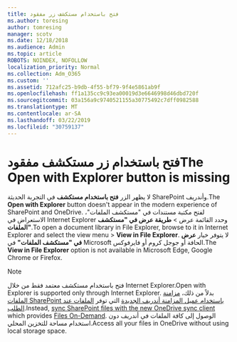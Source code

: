 ```yaml
---
title: فتح باستخدام مستكشف زر مفقود
ms.author: toresing
author: tomresing
manager: scotv
ms.date: 12/18/2018
ms.audience: Admin
ms.topic: article
ROBOTS: NOINDEX, NOFOLLOW
localization_priority: Normal
ms.collection: Adm_O365
ms.custom: ''
ms.assetid: 712afc25-b9db-4f55-bf79-9f4e5861ab9f
ms.openlocfilehash: ff1a135cc9c93ea00019d3e6646998d46dbd720f
ms.sourcegitcommit: 03a156a9c9740521155a30775492c7dff0982588
ms.translationtype: MT
ms.contentlocale: ar-SA
ms.lasthandoff: 03/22/2019
ms.locfileid: "30759137"
---
```

# <a name="the-open-with-explorer-button-is-missing"></a><span data-ttu-id="e2aeb-102">فتح باستخدام زر مستكشف مفقود</span><span class="sxs-lookup"><span data-stu-id="e2aeb-102">The Open with Explorer button is missing</span></span>

<span data-ttu-id="e2aeb-103">لا يظهر الزر **فتح باستخدام مستكشف** في التجربة الحديثة SharePoint وأندريف.</span><span class="sxs-lookup"><span data-stu-id="e2aeb-103">The **Open with Explorer** button doesn't appear in the modern experience of SharePoint and OneDrive.</span></span> <span data-ttu-id="e2aeb-104">لفتح مكتبة مستندات في "مستكشف الملفات"، الاستعراض في Internet Explorer وحدد القائمة عرض \> **طريقة عرض في "مستكشف الملفات"**.</span><span class="sxs-lookup"><span data-stu-id="e2aeb-104">To open a document library in File Explorer, browse to it in Internet Explorer and select the view menu \> **View in File Explorer**.</span></span> <span data-ttu-id="e2aeb-105">لا يتوفر خيار **عرض في "مستكشف الملفات"** في Microsoft الحافة أو جوجل كروم أو فايرفوكس.</span><span class="sxs-lookup"><span data-stu-id="e2aeb-105">The **View in File Explorer** option is not available in Microsoft Edge, Google Chrome or Firefox.</span></span> 
  
> [!NOTE]
> <span data-ttu-id="e2aeb-106">فتح باستخدام مستكشف معتمد فقط من خلال Internet Explorer.</span><span class="sxs-lookup"><span data-stu-id="e2aeb-106">Open with Explorer is supported only through Internet Explorer.</span></span> <span data-ttu-id="e2aeb-107">بدلاً من ذلك، [مزامنة الملفات SharePoint باستخدام عميل المزامنة أندريف الجديدة](https://support.office.com/article/6de9ede8-5b6e-4503-80b2-6190f3354a88.aspx) التي توفر [الملفات عند الطلب](https://support.office.com/article/0e6860d3-d9f3-4971-b321-7092438fb38e.aspx).</span><span class="sxs-lookup"><span data-stu-id="e2aeb-107">Instead, [sync SharePoint files with the new OneDrive sync client](https://support.office.com/article/6de9ede8-5b6e-4503-80b2-6190f3354a88.aspx) which provides [Files On-Demand](https://support.office.com/article/0e6860d3-d9f3-4971-b321-7092438fb38e.aspx).</span></span> <span data-ttu-id="e2aeb-108">الوصول إلى كافة الملفات في أندريف دون استخدام مساحة للتخزين المحلي.</span><span class="sxs-lookup"><span data-stu-id="e2aeb-108">Access all your files in OneDrive without using local storage space.</span></span> 
  

